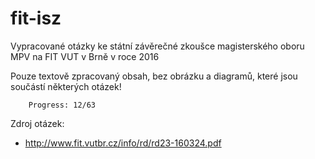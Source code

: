 fit-isz
=======

Vypracované otázky ke státní závěrečné zkoušce magisterského oboru MPV na FIT VUT v Brně v roce 2016

Pouze textově zpracovaný obsah, bez obrázku a diagramů, které jsou součástí některých otázek!

		Progress: 12/63

Zdroj otázek:

 * http://www.fit.vutbr.cz/info/rd/rd23-160324.pdf
